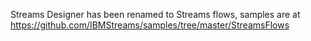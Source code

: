 Streams Designer has been renamed to Streams flows, samples are at https://github.com/IBMStreams/samples/tree/master/StreamsFlows